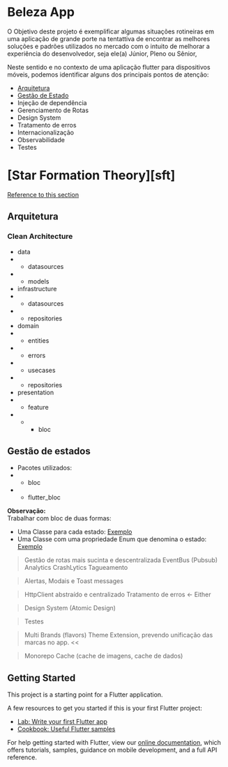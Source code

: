 # Beleza App

O Objetivo deste projeto é exemplificar algumas situações rotineiras em uma aplicação de grande porte na tentattiva de encontrar as melhores soluções e padrões utilizados no mercado com o intuito de melhorar a experiência do desenvolvedor, seja ele(a) Júnior, Pleno ou Sênior,

Neste sentido e no contexto de uma aplicação flutter para dispositivos móveis, podemos identificar alguns dos principais pontos de atenção:

- [Arquitetura](#arquitetura)
- [Gestão de Estado](#gestão-de-estados)
- Injeção de dependência
- Gerenciamento de Rotas
- Design System
- Tratamento de erros
- Internacionalização
- Observabilidade
- Testes


# [Star Formation Theory][sft]
[Reference to this section](#sft)

## <a name="arquitetura"></a>Arquitetura

### Clean Architecture

- data
- - datasources
- - models
- infrastructure
- - datasources
- - repositories
- domain
- - entities
- - errors
- - usecases
- - repositories
- presentation
- - feature
- - - bloc

## Gestão de estados

- Pacotes utilizados:
- - bloc
- - flutter_bloc

**Observação:**<br/>
Trabalhar com bloc de duas formas:
- Uma Classe para cada estado: [Exemplo](../home/lib/src/login/presentation/login/bloc/login_state.dart) <br/>
- Uma Classe com uma propriedade Enum que denomina o estado: [Exemplo](../home/lib/src/login/presentation/login/bloc/login_state.dart) <br/>
 
> Gestão de rotas mais sucinta e descentralizada
> EventBus (Pubsub)
> Analytics
> CrashLytics
> Tagueamento

> Alertas, Modais e Toast messages

> HttpClient abstraído e centralizado
> Tratamento de erros <- Either

> Design System (Atomic Design) 

> Testes 

> Multi Brands (flavors) Theme Extension, prevendo unificação das marcas no app. <<

> Monorepo 
> Cache (cache de imagens, cache de dados)




## Getting Started

This project is a starting point for a Flutter application.

A few resources to get you started if this is your first Flutter project:

- [Lab: Write your first Flutter app](https://flutter.dev/docs/get-started/codelab)
- [Cookbook: Useful Flutter samples](https://flutter.dev/docs/cookbook)

For help getting started with Flutter, view our
[online documentation](https://flutter.dev/docs), which offers tutorials,
samples, guidance on mobile development, and a full API reference.
